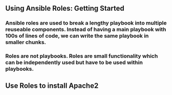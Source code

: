 ## Using Ansible Roles: Getting Started

### Ansible roles are used to break a lengthy playbook into multiple reuseable components. Instead of having a main playbook with 100s of lines of code, we can write the same playbook in smaller chunks.
### Roles are not playbooks. Roles are small functionality which can be independently used but have to be used within playbooks.

## Use Roles to install Apache2
